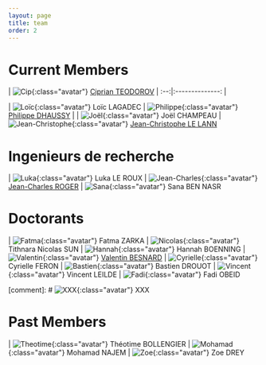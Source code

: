 ```yaml
---
layout: page
title: team
order: 2
---
```


# Current Members

| ![Cip](/images/people/cip.jpeg){:class="avatar"} [Ciprian TEODOROV](http://www.ensta-bretagne.fr/teodorov) |
:--:|:--------------:
|

| ![Loïc](/images/people/loic.jpeg){:class="avatar"} Loïc LAGADEC | ![Philippe](/images/people/Philippe.jpg){:class="avatar"} [Philippe DHAUSSY](http://www.ensta-bretagne.fr/dhaussy) |
| ![Joël](/images/people/joel.jpeg){:class="avatar"} Joël CHAMPEAU | ![Jean-Christophe](/images/people/jean-christophe.jpg){:class="avatar"} [Jean-Christophe LE LANN](http://www.jcll.fr/)

# Ingenieurs de recherche

| ![Luka](/images/people/luka.png){:class="avatar"} Luka LE ROUX | ![Jean-Charles](/images/people/jean-charles.jpeg){:class="avatar"} [Jean-Charles ROGER](https://www.linkedin.com/in/jeancharlesroger)
| ![Sana](/images/people/sana_ben_nasr.jpg){:class="avatar"} Sana BEN NASR

# Doctorants

| ![Fatma](/images/people/fatma_zarka.jpg){:class="avatar"} Fatma ZARKA
| ![Nicolas](/images/people/nicolas_tithnara_sun.jpg){:class="avatar"} Tithnara Nicolas SUN
| ![Hannah](/images/people/boenning_hannah.jpg){:class="avatar"} Hannah BOENNING
| ![Valentin](/images/people/valentin.jpg){:class="avatar"} [Valentin BESNARD](https://www.researchgate.net/profile/Valentin_Besnard)
| ![Cyrielle](/images/people/cyrielle_feron.jpg){:class="avatar"} Cyrielle FERON
| ![Bastien](/images/people/bastien_drouot.jpg){:class="avatar"} Bastien DROUOT
| ![Vincent](/images/people/vincent_leilde.png){:class="avatar"} Vincent LEILDE
| ![Fadi](/images/people/fadi_obeid.jpg){:class="avatar"} Fadi OBEID

[comment]: # ![XXX](/images/people/member.png){:class="avatar"} XXX

# Past Members

| ![Theotime](/images/people/theotime_bollengier.jpg){:class="avatar"} Théotime BOLLENGIER
| ![Mohamad](/images/people/mohamad_najem.jpg){:class="avatar"} Mohamad NAJEM
| ![Zoe](/images/people/zoe.drey.jpg){:class="avatar"} Zoe DREY